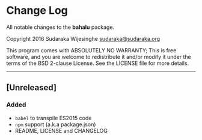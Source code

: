 # Change Log

All notable changes to the **bahalu** package.

Copyright 2016 Sudaraka Wijesinghe <sudaraka@sudaraka.org>

This program comes with ABSOLUTELY NO WARRANTY;
This is free software, and you are welcome to redistribute it and/or modify it
under the terms of the BSD 2-clause License. See the LICENSE file for more
details.

---

## [Unreleased]
### Added
- `babel` to transpile ES2015 code
- `npm` support (a.k.a package.json)
- README, LICENSE and CHANGELOG
